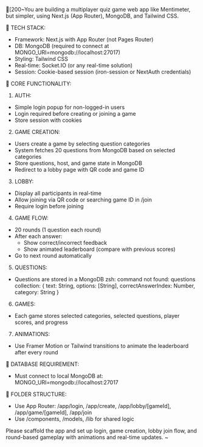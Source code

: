 [200~You are building a multiplayer quiz game web app like Mentimeter, but simpler, using Next.js (App Router), MongoDB, and Tailwind CSS.

🧱 TECH STACK:
- Framework: Next.js with App Router (not Pages Router)
- DB: MongoDB (required to connect at MONGO_URI=mongodb://localhost:27017)
- Styling: Tailwind CSS
- Real-time: Socket.IO (or any real-time solution)
- Session: Cookie-based session (iron-session or NextAuth credentials)

🎯 CORE FUNCTIONALITY:

1. AUTH:
- Simple login popup for non-logged-in users
- Login required before creating or joining a game
- Store session with cookies

2. GAME CREATION:
- Users create a game by selecting question categories
- System fetches 20 questions from MongoDB based on selected categories
- Store questions, host, and game state in MongoDB
- Redirect to a lobby page with QR code and game ID

3. LOBBY:
- Display all participants in real-time
- Allow joining via QR code or searching game ID in /join
- Require login before joining

4. GAME FLOW:
- 20 rounds (1 question each round)
- After each answer:
    - Show correct/incorrect feedback
    - Show animated leaderboard (compare with previous scores)
- Go to next round automatically

5. QUESTIONS:
- Questions are stored in a MongoDB zsh: command not found: questions collection:
  {
    text: String,
    options: [String],
    correctAnswerIndex: Number,
    category: String
  }

6. GAMES:
- Each game stores selected categories, selected questions, player scores, and progress

7. ANIMATIONS:
- Use Framer Motion or Tailwind transitions to animate the leaderboard after every round

💾 DATABASE REQUIREMENT:
- Must connect to local MongoDB at: MONGO_URI=mongodb://localhost:27017

📂 FOLDER STRUCTURE:
- Use App Router: /app/login, /app/create, /app/lobby/[gameId], /app/game/[gameId], /app/join
- Use /components, /models, /lib for shared logic

Please scaffold the app and set up login, game creation, lobby join flow, and round-based gameplay with animations and real-time updates.
~
